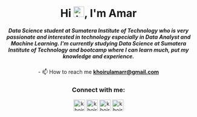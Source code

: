 <h1 align="center">Hi <img src="https://user-images.githubusercontent.com/1303154/88677602-1635ba80-d120-11ea-84d8-d263ba5fc3c0.gif" width="28px" height="28px" alt="hi">, I'm Amar</h1>
<h5 align="center">Data Science student at Sumatera Institute of Technology who is very passionate and interested in technology especially in Data Analyst and Machine Learning. I'm currently studying Data Science at  Sumatera Institute of Technology and bootcamp where I can learn much, put my knowledge and experience.</h3>

<p align="center">- 📫 How to reach me <a href="mailto:khoirulamarr@gmail.com"><strong>khoirulamarr@gmail.com</strong></a></p>

<h3 align="center">Connect with me:</h3>
<p align="center">
<a href="https://www.linkedin.com/in/khoirulamarsidik/" target="blank"><img align="center" src="https://raw.githubusercontent.com/rahuldkjain/github-profile-readme-generator/master/src/images/icons/Social/linked-in-alt.svg" alt="khoirulamarsidik" height="30" width="30" /></a>
<a href="https://www.kaggle.com/khoirulamarsidik" target="blank"><img align="center" src="https://raw.githubusercontent.com/rahuldkjain/github-profile-readme-generator/master/src/images/icons/Social/kaggle.svg" alt="khoirulmar.s" height="30" width="30" /></a>
<a href="https://www.instagram.com/khoirulamarr/" target="blank"><img align="center" src="https://raw.githubusercontent.com/rahuldkjain/github-profile-readme-generator/master/src/images/icons/Social/instagram.svg" alt="khoirulamarr" height="30" width="30" /></a>
<a href="https://medium.com/@khoirulamarr" target="blank"><img align="center" src="https://raw.githubusercontent.com/rahuldkjain/github-profile-readme-generator/master/src/images/icons/Social/medium.svg" alt="khoirulamarr" height="30" width="30" /></a>
</p>
<br />
